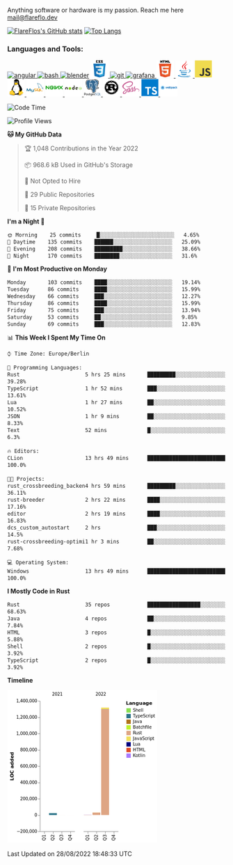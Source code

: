 Anything software or hardware is my passion.
Reach me here <a href="mailto:github@flareflo.dev">mail@flareflo.dev</a>

[![FlareFlos's GitHub stats](https://github-readme-stats.vercel.app/api?username=FlareFlo&show_icons=true&theme=github_dark)](https://github.com/FlareFlo/github-readme-stats)
[![Top Langs](https://github-readme-stats.vercel.app/api/top-langs/?username=FlareFlo&langs_count=10&layout=compact&theme=github_dark)](https://github.com/FlareFlo/github-readme-stats)

<h3 align="left">Languages and Tools:</h3>
<div align="left"> 
    <a href="https://angular.io" target="_blank" rel="noreferrer"><img src="https://angular.io/assets/images/logos/angular/angular.svg" alt="angular" width="40" height="40"/> </a> 
    <a href="https://www.gnu.org/software/bash/" target="_blank" rel="noreferrer"> <img src="https://www.vectorlogo.zone/logos/gnu_bash/gnu_bash-icon.svg" alt="bash" width="40" height="40"/> </a> 
    <a href="https://www.blender.org/" target="_blank" rel="noreferrer"> <img src="https://download.blender.org/branding/community/blender_community_badge_white.svg" alt="blender" width="40" height="40"/></a> 
    <a href="https://www.w3schools.com/css/" target="_blank" rel="noreferrer"> <img src="https://raw.githubusercontent.com/devicons/devicon/master/icons/css3/css3-original-wordmark.svg" alt="css3" width="40" height="40"/> </a> 
    <a href="https://git-scm.com/" target="_blank" rel="noreferrer"> <img src="https://www.vectorlogo.zone/logos/git-scm/git-scm-icon.svg" alt="git" width="40" height="40"/> </a> 
    <a href="https://grafana.com" target="_blank" rel="noreferrer"> <img src="https://www.vectorlogo.zone/logos/grafana/grafana-icon.svg" alt="grafana" width="40" height="40"/> </a> 
    <a href="https://www.w3.org/html/" target="_blank" rel="noreferrer"> <img src="https://raw.githubusercontent.com/devicons/devicon/master/icons/html5/html5-original-wordmark.svg" alt="html5" width="40" height="40"/> </a> 
    <a href="https://www.java.com" target="_blank" rel="noreferrer"> <img src="https://raw.githubusercontent.com/devicons/devicon/master/icons/java/java-original.svg" alt="java" width="40" height="40"/> </a> 
    <a href="https://developer.mozilla.org/en-US/docs/Web/JavaScript" target="_blank" rel="noreferrer"> <img src="https://raw.githubusercontent.com/devicons/devicon/master/icons/javascript/javascript-original.svg" alt="javascript" width="40" height="40"/> </a> 
    <a href="https://www.linux.org/" target="_blank" rel="noreferrer"> <img src="https://raw.githubusercontent.com/devicons/devicon/master/icons/linux/linux-original.svg" alt="linux" width="40" height="40"/> </a> 
    <a href="https://www.mysql.com/" target="_blank" rel="noreferrer"> <img src="https://raw.githubusercontent.com/devicons/devicon/master/icons/mysql/mysql-original-wordmark.svg" alt="mysql" width="40" height="40"/> </a> 
    <a href="https://www.nginx.com" target="_blank" rel="noreferrer"> <img src="https://raw.githubusercontent.com/devicons/devicon/master/icons/nginx/nginx-original.svg" alt="nginx" width="40" height="40"/> </a> 
    <a href="https://nodejs.org" target="_blank" rel="noreferrer"> <img src="https://raw.githubusercontent.com/devicons/devicon/master/icons/nodejs/nodejs-original-wordmark.svg" alt="nodejs" width="40" height="40"/> </a> 
    <a href="https://www.postgresql.org" target="_blank" rel="noreferrer"> <img src="https://raw.githubusercontent.com/devicons/devicon/master/icons/postgresql/postgresql-original-wordmark.svg" alt="postgresql" width="40" height="40"/> </a> 
    <a href="https://www.rust-lang.org" target="_blank" rel="noreferrer"> <img src="https://raw.githubusercontent.com/devicons/devicon/master/icons/rust/rust-plain.svg" alt="rust" width="40" height="40"/> </a> 
    <a href="https://sass-lang.com" target="_blank" rel="noreferrer"> <img src="https://raw.githubusercontent.com/devicons/devicon/master/icons/sass/sass-original.svg" alt="sass" width="40" height="40"/> </a> 
    <a href="https://www.typescriptlang.org/" target="_blank" rel="noreferrer"> <img src="https://raw.githubusercontent.com/devicons/devicon/master/icons/typescript/typescript-original.svg" alt="typescript" width="40" height="40"/> </a> 
    <a href="https://webpack.js.org" target="_blank" rel="noreferrer"> <img src="https://raw.githubusercontent.com/devicons/devicon/d00d0969292a6569d45b06d3f350f463a0107b0d/icons/webpack/webpack-original-wordmark.svg" alt="webpack" width="40" height="40"/> </a> 
</div>

<!--START_SECTION:waka-->
![Code Time](http://img.shields.io/badge/Code%20Time-306%20hrs%2039%20mins-blue)

![Profile Views](http://img.shields.io/badge/Profile%20Views-0-blue)

**🐱 My GitHub Data** 

> 🏆 1,048 Contributions in the Year 2022
 > 
> 📦 968.6 kB Used in GitHub's Storage 
 > 
> 🚫 Not Opted to Hire
 > 
> 📜 29 Public Repositories 
 > 
> 🔑 15 Private Repositories  
 > 
**I'm a Night 🦉** 

```text
🌞 Morning    25 commits     █░░░░░░░░░░░░░░░░░░░░░░░░   4.65% 
🌆 Daytime    135 commits    ██████░░░░░░░░░░░░░░░░░░░   25.09% 
🌃 Evening    208 commits    █████████░░░░░░░░░░░░░░░░   38.66% 
🌙 Night      170 commits    ████████░░░░░░░░░░░░░░░░░   31.6%

```
📅 **I'm Most Productive on Monday** 

```text
Monday       103 commits    ████░░░░░░░░░░░░░░░░░░░░░   19.14% 
Tuesday      86 commits     ████░░░░░░░░░░░░░░░░░░░░░   15.99% 
Wednesday    66 commits     ███░░░░░░░░░░░░░░░░░░░░░░   12.27% 
Thursday     86 commits     ████░░░░░░░░░░░░░░░░░░░░░   15.99% 
Friday       75 commits     ███░░░░░░░░░░░░░░░░░░░░░░   13.94% 
Saturday     53 commits     ██░░░░░░░░░░░░░░░░░░░░░░░   9.85% 
Sunday       69 commits     ███░░░░░░░░░░░░░░░░░░░░░░   12.83%

```


📊 **This Week I Spent My Time On** 

```text
⌚︎ Time Zone: Europe/Berlin

💬 Programming Languages: 
Rust                     5 hrs 25 mins       █████████░░░░░░░░░░░░░░░░   39.28% 
TypeScript               1 hr 52 mins        ███░░░░░░░░░░░░░░░░░░░░░░   13.61% 
Lua                      1 hr 27 mins        ██░░░░░░░░░░░░░░░░░░░░░░░   10.52% 
JSON                     1 hr 9 mins         ██░░░░░░░░░░░░░░░░░░░░░░░   8.33% 
Text                     52 mins             █░░░░░░░░░░░░░░░░░░░░░░░░   6.3%

🔥 Editors: 
CLion                    13 hrs 49 mins      █████████████████████████   100.0%

🐱‍💻 Projects: 
rust_crossbreeding_backen4 hrs 59 mins       █████████░░░░░░░░░░░░░░░░   36.11% 
rust-breeder             2 hrs 22 mins       ████░░░░░░░░░░░░░░░░░░░░░   17.16% 
editor                   2 hrs 19 mins       ████░░░░░░░░░░░░░░░░░░░░░   16.83% 
dcs_custom_autostart     2 hrs               ███░░░░░░░░░░░░░░░░░░░░░░   14.5% 
rust-crossbreeding-optimi1 hr 3 mins         ██░░░░░░░░░░░░░░░░░░░░░░░   7.68%

💻 Operating System: 
Windows                  13 hrs 49 mins      █████████████████████████   100.0%

```

**I Mostly Code in Rust** 

```text
Rust                     35 repos            █████████████████░░░░░░░░   68.63% 
Java                     4 repos             ██░░░░░░░░░░░░░░░░░░░░░░░   7.84% 
HTML                     3 repos             █░░░░░░░░░░░░░░░░░░░░░░░░   5.88% 
Shell                    2 repos             █░░░░░░░░░░░░░░░░░░░░░░░░   3.92% 
TypeScript               2 repos             █░░░░░░░░░░░░░░░░░░░░░░░░   3.92%

```


**Timeline**

![Chart not found](https://raw.githubusercontent.com/FlareFlo/FlareFlo/main/charts/bar_graph.png) 


 Last Updated on 28/08/2022 18:48:33 UTC
<!--END_SECTION:waka-->
